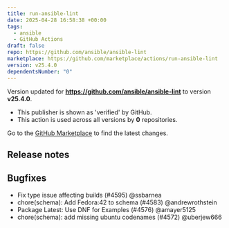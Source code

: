 ```yaml
---
title: run-ansible-lint
date: 2025-04-28 16:58:38 +00:00
tags:
  - ansible
  - GitHub Actions
draft: false
repo: https://github.com/ansible/ansible-lint
marketplace: https://github.com/marketplace/actions/run-ansible-lint
version: v25.4.0
dependentsNumber: "0"
---
```



Version updated for **https://github.com/ansible/ansible-lint** to version **v25.4.0**.
- This publisher is shown as 'verified' by GitHub.
- This action is used across all versions by **0** repositories.

Go to the [GitHub Marketplace](https://github.com/marketplace/actions/run-ansible-lint) to find the latest changes.

## Release notes

## Bugfixes

- Fix type issue affecting builds (#4595) @ssbarnea
- chore(schema): Add Fedora:42 to schema (#4583) @andrewrothstein
- Package Latest: Use DNF for Examples (#4576) @amayer5125
- chore(schema): add missing ubuntu codenames (#4572) @uberjew666

